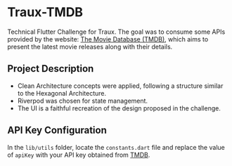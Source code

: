 # Traux-TMDB

Technical Flutter Challenge for Traux. The goal was to consume some APIs provided by the website: [The Movie Database (TMDB)](https://www.themoviedb.org/), which aims to present the latest movie releases along with their details.

## Project Description

- Clean Architecture concepts were applied, following a structure similar to the Hexagonal Architecture.
- Riverpod was chosen for state management.
- The UI is a faithful recreation of the design proposed in the challenge.

## API Key Configuration

In the `lib/utils` folder, locate the `constants.dart` file and replace the value of `apiKey` with your API key obtained from [TMDB](https://www.themoviedb.org/).
